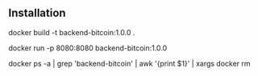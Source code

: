 ## Installation 

docker build -t backend-bitcoin:1.0.0 .

docker run -p 8080:8080 backend-bitcoin:1.0.0


docker ps -a | grep 'backend-bitcoin' | awk '{print $1}' | xargs docker rm


